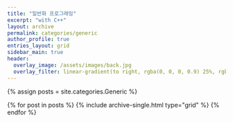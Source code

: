 ```yaml
---
title: "일반화 프로그래밍"
excerpt: "with C++"
layout: archive
permalink: categories/generic
author_profile: true
entries_layout: grid
sidebar_main: true
header:
  overlay_image: /assets/images/back.jpg
  overlay_filter: linear-gradient(to right, rgba(0, 0, 0, 0.9) 25%, rgba(0, 0, 0, 0))
---
```


{% assign posts = site.categories.Generic %}

<div class="grid__wrapper">
{% for post in posts %} {% include archive-single.html type="grid"
  %} {% endfor %}
</div>
